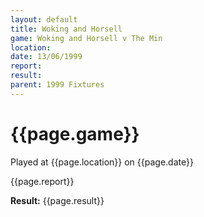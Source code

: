 ```yaml
---
layout: default
title: Woking and Horsell
game: Woking and Horsell v The Min
location: 
date: 13/06/1999
report: 
result: 
parent: 1999 Fixtures
---
```


# {{page.game}}

Played at {{page.location}} on {{page.date}}

{{page.report}}

**Result:** {{page.result}}
